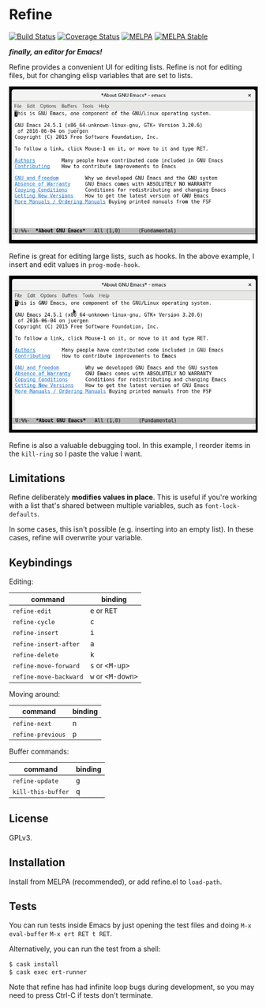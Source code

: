 # Refine
[![Build Status](https://travis-ci.org/Wilfred/refine.svg?branch=master)](https://travis-ci.org/Wilfred/refine)
[![Coverage Status](https://coveralls.io/repos/github/Wilfred/refine/badge.svg?branch=master)](https://coveralls.io/github/Wilfred/refine?branch=master)
[![MELPA](http://melpa.org/packages/refine-badge.svg)](http://melpa.org/#/refine)
[![MELPA Stable](http://stable.melpa.org/packages/refine-badge.svg)](http://stable.melpa.org/#/refine)

***finally, an editor for Emacs!***

Refine provides a convenient UI for editing lists. Refine is not for
editing files, but for changing elisp variables that are set to lists.

![edit_hook](edit_hook.gif)

Refine is great for editing large lists, such as hooks. In the above
example, I insert and edit values in `prog-mode-hook`.

![kill_ring](kill_ring.gif)

Refine is also a valuable debugging tool. In this example, I reorder
items in the `kill-ring` so I paste the value I want.

## Limitations

Refine deliberately **modifies values in place**. This is useful if
you're working with a list that's shared between multiple variables,
such as `font-lock-defaults`.

In some cases, this isn't possible (e.g. inserting into an empty
list). In these cases, refine will overwrite your variable.

## Keybindings

Editing:

|  command               | binding           |
|------------------------|-------------------|
| `refine-edit`          | <kbd>e</kbd> or <kbd>RET</kbd>      |
| `refine-cycle`         | <kbd>c</kbd>      |
| `refine-insert`        | <kbd>i</kbd>      |
| `refine-insert-after`  | <kbd>a</kbd>      |
| `refine-delete`        | <kbd>k</kbd>      |
| `refine-move-forward`  | <kbd>s</kbd> or <kbd>&lt;M-up&gt;</kbd>   |
| `refine-move-backward` | <kbd>w</kbd> or <kbd>&lt;M-down&gt;</kbd> |

Moving around:

|  command               | binding           |
|------------------------|-------------------|
| `refine-next`          | <kbd>n</kbd>      |
| `refine-previous`      | <kbd>p</kbd>      |

Buffer commands:

|  command               | binding           |
|------------------------|-------------------|
| `refine-update`        | <kbd>g</kbd>      |
| `kill-this-buffer`     | <kbd>q</kbd>      |


## License

GPLv3.

## Installation

Install from MELPA (recommended), or add refine.el to `load-path`.

## Tests

You can run tests inside Emacs by just opening the test files and
doing `M-x eval-buffer` `M-x ert RET t RET`.

Alternatively, you can run the test from a shell:

```
$ cask install
$ cask exec ert-runner
```

Note that refine has had infinite loop bugs during development, so you
may need to press Ctrl-C if tests don't terminate.

